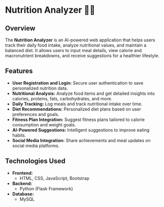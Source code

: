 # Nutrition Analyzer 🍎🥦

## Overview
The **Nutrition Analyzer** is an AI-powered web application that helps users track their daily food intake, analyze nutritional values, and maintain a balanced diet. It allows users to input meal details, view calorie and macronutrient breakdowns, and receive suggestions for a healthier lifestyle.

## Features
- **User Registration and Login:** Secure user authentication to save personalized nutrition data.
- **Nutritional Analysis:** Analyze food items and get detailed insights into calories, proteins, fats, carbohydrates, and more.
- **Daily Tracking:** Log meals and track nutritional intake over time.
- **Diet Recommendations:** Personalized diet plans based on user preferences and goals.
- **Fitness Plan Integration:** Suggest fitness plans tailored to calorie consumption and weight goals.
- **AI-Powered Suggestions:** Intelligent suggestions to improve eating habits.
- **Social Media Integration:** Share achievements and meal updates on social media platforms.

## Technologies Used
- **Frontend:**
  - HTML, CSS, JavaScript, Bootstrap
- **Backend:**
  - Python (Flask Framework)
- **Database:**
  - MySQL

